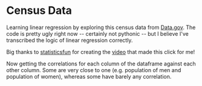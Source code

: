 # Census Data
Learning linear regression by exploring this census data from [Data.gov](https://catalog.data.gov/dataset/2010-census-populations-by-zip-code). The code is pretty ugly right now -- certainly not pythonic -- but I believe I've transcribed the logic of linear regression correctly.

Big thanks to [statisticsfun](https://www.youtube.com/channel/UClD8c_piy1nrJySPJUgyivg) for creating the [video](https://www.youtube.com/watch?v=w2FKXOa0HGA) that made this click for me!

Now getting the correlations for each column of the dataframe against each other column. Some are very close to one (e.g. population of men and population of women), whereas some have barely any correlation.
